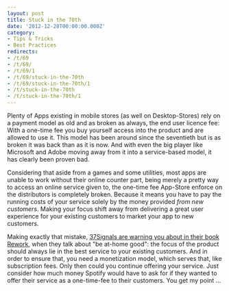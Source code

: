 ```yaml
---
layout: post
title: Stuck in the 70th
date: '2012-12-28T00:00:00.000Z'
category:
- Tips & Tricks
- Best Practices
redirects:
- /t/69
- /t/69/
- /t/69/1
- /t/69/stuck-in-the-70th
- /t/69/stuck-in-the-70th/1
- /t/stuck-in-the-70th
- /t/stuck-in-the-70th/1
---
```




Plenty of Apps existing in mobile stores (as well on Desktop-Stores) rely on a payment model as old and as broken as always, the end user licence fee: With a one-time fee you buy yourself access into the product and are allowed to use it. This model has been around since the seventieth but is as broken it was back than as it is now. And with even the big player like Microsoft and Adobe moving away from it into a service-based model, it has clearly been proven bad.

Considering that aside from a games and some utilities, most apps are unable to work without their online counter part, being merely a pretty way to access an online service given to, the one-time fee App-Store enforce on the distributors is completely broken. Because it means you have to pay the running costs of your service solely by the money provided _from new customers_. Making your focus shift away from delivering a great user experience for your existing customers to market your app to new customers.

Making exactly that mistake, [37Signals are warning you about in their book Rework](http://37signals.com/rework), when they talk about "be at-home good": the focus of the product should always lie in the best service to your existing customers. And in order to ensure that, you need a monetization model, which serves that, like subscription fees. Only then could you continue offering your service. Just consider how much money Spotify would have to ask for if they wanted to offer their service as a one-time-fee to their customers. You get my point ...
